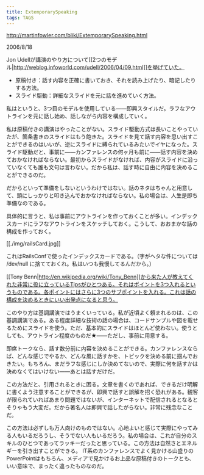 ```yaml
---
title: ExtemporarySpeaking
tags: TAGS
---
```


http://martinfowler.com/bliki/ExtemporarySpeaking.html

2006/8/18

Jon Udellが講演のやり方について[[2つのモデル|http://weblog.infoworld.com/udell/2006/04/09.html]]を挙げていた。

* 原稿付き：話す内容を正確に書いておき、それを読み上げたり、暗記したりする方法。
* スライド駆動：詳細なスライドを元に話を進めていく方法。

私はというと、3つ目のモデルを使用している——即興スタイルだ。ラフなアウトラインを元に話し始め、話しながら内容を構成していく。

私は原稿付きの講演はやったことがない。スライド駆動方式は長いことやっていたが、箇条書きのスライドはもう飽きた。スライドを見て話す内容を思い出すことができるのはいいが、逆にスライドに縛られているみたいでイヤになった。スライド駆動だと、事前に——カンファレンスの何ヶ月も前に——話す内容を決めておかなければならない。最初からスライドがなければ、内容がスライドに沿っていなくても誰も文句は言わない。だから私は、話す時に自由に内容を決めることができるのだ。

だからといって準備をしないというわけではない。話のネタはちゃんと用意して、頭にしっかりと叩き込んでおかなければならない。私の場合は、人生是即ち準備なのである。

具体的に言うと、私は事前にアウトラインを作っておくことが多い。インデックスカードにラフなアウトラインをスケッチしておく。こうして、おおまかな話の構成を作っておく。

[[./img/railsCard.jpg]]

これはRailsConfで使ったインデックスカードである。（字がヘタな件については /dev/null に捨てておくれ。私はいつも我慢してるんだから。）

[[Tony Benn|http://en.wikipedia.org/wiki/Tony_Benn]]から来た人が教えてくれた非常に役に立っているTipsがひとつある。それはポイントを3つ入れるというものである。各ポイントにはさらに3つのサブポイントを入れる。これは話の構成を決めるときにいい出発点になると思う。

このやり方は基調講演ではうまくいっている。私が近頃よく頼まれるのは、この基調講演である。ある程度詳細な技術の話の場合は、コードサンプルや図を載せるためにスライドを使う。ただ、基本的にスライドはほとんど使わない。使うとしても、アウトライン程度のものだ★——ただし、事前に用意する。

即席トークなら、話す数分前に内容を決めることができる。カンファレンスならば、どんな感じでやるか、どんな風に話すかを、トピックを決める前に掴んでおきたい。もちろん、まだラフな感じにしか決めてないので、実際に何を話すかは決めなくてはいけない——あとは話すだけだ。

この方法だと、引用されるときに困る。文章を書くのであれば、できるだけ明解に書くよう注意することができるが、即興で話すと誤解を招く恐れがある。観客が限られていればあまり問題ではないが、インターネットで配信されるとなるとそりゃもう大変だ。だから著名人は即興で話したがらない。非常に残念なことだ。

この方法は必ずしも万人向けのものではない。心地よいと感じて実際にやってみる人もいるだろうし、そうでない人もいるだろう。私の場合は、これが自分のスキルのひとつであってラッキーだったと思っている。この方法は自然さとエネルギーを引き出すことができる。 IT系のカンファレンスでよく見かける山盛りのPowerPointはもちろん、メディアで見かけるお上品な原稿付きのトークとも、いい意味で、まったく違ったものなのだ。
